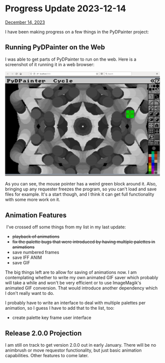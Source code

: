 # Progress Update 2023-12-14

 [December 14, 2023](https://pydpainter.blogspot.com/2023/12/progress-update-2023-12-14.html "permanent link")

I have been making progress on a few things in the PyDPainter project:

## Running PyDPainter on the Web

I was able to get parts of PyDPainter to run on the web. Here is a screenshot of it running it in a web browser:

![](pydpainter_web.png)

As you can see, the mouse pointer has a weird green block around it. Also, bringing up any requester freezes the program, so you can't load and save files for example. It's a start though, and I think it can get full functionality with some more work on it.

## Animation Features

 I've crossed off some things from my list in my last update:

-   ~~playback of animations~~
-   ~~fix the palette bugs that were introduced by having multiple palettes in animations~~
-   save numbered frames
-   save IFF ANIM
-   save GIF

The big things left are to allow for saving of animations now. I am contemplating whether to write my own animated GIF saver which probably will take a while and won't be very efficient or to use ImageMagik's animated GIF conversion. That would introduce another dependency which I don't really want to do.

I probably have to write an interface to deal with multiple palettes per animation, so I guess I have to add that to the list, too:

-   create palette key frame user interface

## Release 2.0.0 Projection

I am still on track to get version 2.0.0 out in early January. There will be no animbrush or move requestor functionality, but just basic animation capabilities. Other features to come later.
